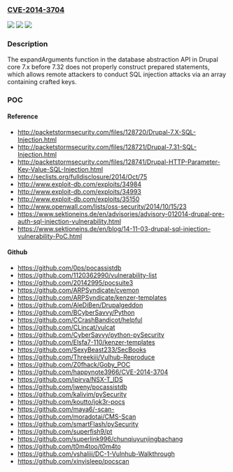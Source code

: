 ### [CVE-2014-3704](https://cve.mitre.org/cgi-bin/cvename.cgi?name=CVE-2014-3704)
![](https://img.shields.io/static/v1?label=Product&message=n%2Fa&color=blue)
![](https://img.shields.io/static/v1?label=Version&message=n%2Fa&color=blue)
![](https://img.shields.io/static/v1?label=Vulnerability&message=n%2Fa&color=brighgreen)

### Description

The expandArguments function in the database abstraction API in Drupal core 7.x before 7.32 does not properly construct prepared statements, which allows remote attackers to conduct SQL injection attacks via an array containing crafted keys.

### POC

#### Reference
- http://packetstormsecurity.com/files/128720/Drupal-7.X-SQL-Injection.html
- http://packetstormsecurity.com/files/128721/Drupal-7.31-SQL-Injection.html
- http://packetstormsecurity.com/files/128741/Drupal-HTTP-Parameter-Key-Value-SQL-Injection.html
- http://seclists.org/fulldisclosure/2014/Oct/75
- http://www.exploit-db.com/exploits/34984
- http://www.exploit-db.com/exploits/34993
- http://www.exploit-db.com/exploits/35150
- http://www.openwall.com/lists/oss-security/2014/10/15/23
- https://www.sektioneins.de/en/advisories/advisory-012014-drupal-pre-auth-sql-injection-vulnerability.html
- https://www.sektioneins.de/en/blog/14-11-03-drupal-sql-injection-vulnerability-PoC.html

#### Github
- https://github.com/0ps/pocassistdb
- https://github.com/1120362990/vulnerability-list
- https://github.com/20142995/pocsuite3
- https://github.com/ARPSyndicate/cvemon
- https://github.com/ARPSyndicate/kenzer-templates
- https://github.com/AleDiBen/Drupalgeddon
- https://github.com/BCyberSavvy/Python
- https://github.com/CCrashBandicot/helpful
- https://github.com/CLincat/vulcat
- https://github.com/CyberSavvy/python-pySecurity
- https://github.com/Elsfa7-110/kenzer-templates
- https://github.com/SexyBeast233/SecBooks
- https://github.com/Threekiii/Vulhub-Reproduce
- https://github.com/Z0fhack/Goby_POC
- https://github.com/happynote3966/CVE-2014-3704
- https://github.com/ipirva/NSX-T_IDS
- https://github.com/jweny/pocassistdb
- https://github.com/kalivim/pySecurity
- https://github.com/koutto/jok3r-pocs
- https://github.com/maya6/-scan-
- https://github.com/moradotai/CMS-Scan
- https://github.com/smartFlash/pySecurity
- https://github.com/superfish9/pt
- https://github.com/superlink996/chunqiuyunjingbachang
- https://github.com/t0m4too/t0m4to
- https://github.com/vshaliii/DC-1-Vulnhub-Walkthrough
- https://github.com/xinyisleep/pocscan


